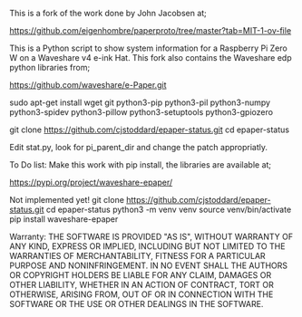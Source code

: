 
This is a fork of the work done by John Jacobsen at;

https://github.com/eigenhombre/paperproto/tree/master?tab=MIT-1-ov-file

This is a Python script to show system information for a Raspberry Pi Zero W on a Waveshare v4 e-ink Hat. This fork also contains the Waveshare edp python libraries from;

https://github.com/waveshare/e-Paper.git

sudo apt-get install wget git python3-pip python3-pil python3-numpy python3-spidev python3-pillow python3-setuptools python3-gpiozero

git clone https://github.com/cjstoddard/epaper-status.git
cd epaper-status

Edit stat.py, look for pi_parent_dir and change the patch appropriatly. 

To Do list:
Make this work with pip install, the libraries are available at;

https://pypi.org/project/waveshare-epaper/

Not implemented yet!
git clone https://github.com/cjstoddard/epaper-status.git
cd epaper-status
python3 -m venv venv
source venv/bin/activate
pip install waveshare-epaper


Warranty:
THE SOFTWARE IS PROVIDED "AS IS", WITHOUT WARRANTY OF ANY KIND, EXPRESS OR
IMPLIED, INCLUDING BUT NOT LIMITED TO THE WARRANTIES OF MERCHANTABILITY,
FITNESS FOR A PARTICULAR PURPOSE AND NONINFRINGEMENT. IN NO EVENT SHALL THE
AUTHORS OR COPYRIGHT HOLDERS BE LIABLE FOR ANY CLAIM, DAMAGES OR OTHER
LIABILITY, WHETHER IN AN ACTION OF CONTRACT, TORT OR OTHERWISE, ARISING FROM,
OUT OF OR IN CONNECTION WITH THE SOFTWARE OR THE USE OR OTHER DEALINGS IN THE
SOFTWARE.